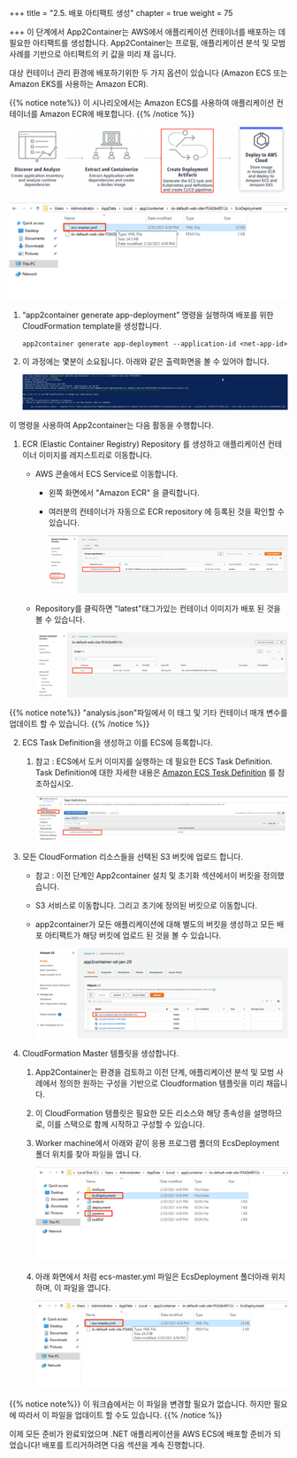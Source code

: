 +++
title = "2.5. 배포 아티팩트 생성"
chapter = true
weight = 75

+++
이 단계에서 App2Container는 AWS에서 애플리케이션 컨테이너를 배포하는 데 필요한 아티팩트를 생성합니다. App2Container는 프로필, 애플리케이션 분석 및 모범 사례를 기반으로 아티팩트의 키 값을 미리 채 웁니다.

대상 컨테이너 관리 환경에 배포하기위한 두 가지 옵션이 있습니다 (Amazon ECS 또는 Amazon EKS를 사용하는 Amazon ECR).

{{% notice note%}}
이 시나리오에서는 Amazon ECS를 사용하여 애플리케이션 컨테이너를 Amazon ECR에 배포합니다.
{{% /notice %}}

![net-source-target](images/create-deployment-overview.ko.png)

![net-source-target](images/net-generate-6.ko.png)

1. “app2container generate app-deployment” 명령을 실행하여 배포를 위한 CloudFormation template을 생성합니다.

   ```
   app2container generate app-deployment --application-id <net-app-id>
   ```

2. 이 과정에는 몇분이 소요됩니다. 아래와 같은 출력화면을 볼 수 있어야 합니다.

   ![net-source-target](images/net-generate-1.ko.png)

이 명령을 사용하여 App2container는 다음 활동을 수행합니다.

1. ECR (Elastic Container Registry) Repository 를 생성하고 애플리케이션 컨테이너 이미지를 레지스트리로 이동합니다.

   - AWS 콘솔에서 ECS Service로 이동합니다.

     - 왼쪽 화면에서 "Amazon ECR" 을 클릭합니다.

     - 여러분의 컨테이너가 자동으로 ECR repository 에 등록된 것을 확인할 수 있습니다.

       ![net-source-target](images/net-generate-2.ko.png)

   - Repository를 클릭하면 "latest"태그가있는 컨테이너 이미지가 배포 된 것을 볼 수 있습니다.

     ![net-source-target](images/net-generate-3.ko.png)

{{% notice note%}}
"analysis.json"파일에서 이 태그 및 기타 컨테이너 매개 변수를 업데이트 할 수 있습니다.
{{% /notice %}}

2. ECS Task Definition을 생성하고 이를 ECS에 등록합니다.

   1. 참고 : ECS에서 도커 이미지를 실행하는 데 필요한 ECS Task Definition. Task Definition에 대한 자세한 내용은 [Amazon ECS Tesk Definition](https://docs.aws.amazon.com/AmazonECS/latest/developerguide/task_definitions.html) 를 참조하십시오.

      ![net-source-target](images/net-generate-4.ko.png)

3. 모든 CloudFormation 리소스들을 선택된  S3 버킷에 업로드 합니다.

   - 참고 : 이전 단계인 App2container 설치 및 초기화 섹션에서이 버킷을 정의했습니다.

   - S3 서비스로 이동합니다. 그리고 초기에 정의된 버킷으로 이동합니다.

   - app2container가 모든 애플리케이션에 대해 별도의 버킷을 생성하고 모든 배포 아티팩트가 해당 버킷에 업로드 된 것을 볼 수 있습니다.

     ![net-source-target](images/net-generate-7.ko.png)

4. CloudFormation Master 템플릿을 생성합니다.

   1. App2Container는 환경을 검토하고 이전 단계, 애플리케이션 분석 및 모범 사례에서 정의한 원하는 구성을 기반으로 Cloudformation 템플릿을 미리 채웁니다.

   2. 이 CloudFormation 템플릿은 필요한 모든 리소스와 해당 종속성을 설명하므로, 이를 스택으로 함께 시작하고 구성할 수 있습니다.

   3. Worker machine에서 아래와 같이 응용 프로그램 폴더의 EcsDeployment 폴더 위치를 찾아 파일을 엽니 다.

      ![net-source-target](images/net-generate-5.ko.png)

   4. 아래 화면에서 처럼 ecs-master.yml 파일은 EcsDeployment 폴더아래 위치하며, 이 파일을 엽니다.

      ![net-source-target](images/net-generate-6.ko.png)

{{% notice note%}}
이 워크숍에서는 이 파일을 변경할 필요가 없습니다. 하지만 필요에 따라서 이 파일을 업데이트 할 수도 있습니다.
{{% /notice %}}

이제 모든 준비가 완료되었으며 .NET 애플리케이션을 AWS ECS에 배포할 준비가 되었습니다! 배포를 트리거하려면 다음 섹션을 계속 진행합니다.
